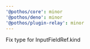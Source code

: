 ```yaml
---
'@pothos/core': minor
'@pothos/deno': minor
'@pothos/plugin-relay': minor
---
```


Fix type for InputFieldRef.kind
